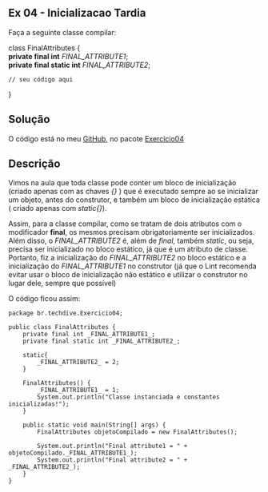 ## Ex 04 - Inicializacao Tardia

Faça a seguinte classe compilar:

class FinalAttributes {   
**private final int** _FINAL_ATTRIBUTE1_;   
**private final static int** _FINAL_ATTRIBUTE2_;

    // seu código aqui
}

## Solução

O código está no meu [GitHub](https://github.com/royergc/M1S05), no pacote [Exercicio04](https://github.com/royergc/M1S05/tree/main/src/br/techdive/Exercicio04)

## Descrição

Vimos na aula que toda classe pode conter um bloco de inicialização (criado apenas com as chaves *{}* ) 
que é executado sempre ao se inicializar um objeto, antes do construtor, e também um bloco de inicialização estática (
criado apenas com *static{}*).
 
Assim, para a classe compilar, como se tratam de dois atributos com o modificador **final**, os mesmos precisam obrigatoriamente ser inicializados.
Além disso, o _FINAL_ATTRIBUTE2_ é, além de *final*, também *static*, ou seja, precisa ser inicializado no bloco estático, já que é um atributo de classe.
Portanto, fiz a inicialização do _FINAL_ATTRIBUTE2_ no bloco estático e a inicialização do _FINAL_ATTRIBUTE1_ no construtor (já que o Lint recomenda evitar usar o bloco de inicialização não estático e utilizar o construtor no lugar dele, sempre que possível)

O código ficou assim:

```
package br.techdive.Exercicio04;

public class FinalAttributes {
    private final int _FINAL_ATTRIBUTE1_;
    private final static int _FINAL_ATTRIBUTE2_;

    static{
        _FINAL_ATTRIBUTE2_ = 2;
    }

    FinalAttributes() {
        _FINAL_ATTRIBUTE1_ = 1;
        System.out.println("Classe instanciada e constantes inicializadas!");
    }

    public static void main(String[] args) {
        FinalAttributes objetoCompilado = new FinalAttributes();

        System.out.println("Final attribute1 = " + objetoCompilado._FINAL_ATTRIBUTE1_);
        System.out.println("Final attribute2 = " + _FINAL_ATTRIBUTE2_);
    }
}
```